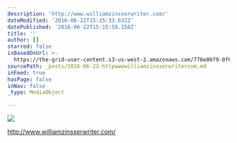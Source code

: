 ```yaml
---
description: 'http://www.williamzinsserwriter.com/'
dateModified: '2016-06-22T15:15:33.632Z'
datePublished: '2016-06-22T15:15:58.258Z'
title: ''
author: []
starred: false
isBasedOnUrl: >-
  https://the-grid-user-content.s3-us-west-2.amazonaws.com/776e86f9-0f64-4c08-834a-0d167e5822df.jpg
sourcePath: _posts/2016-06-22-httpwwwwilliamzinsserwritercom.md
inFeed: true
hasPage: false
inNav: false
_type: MediaObject

---
```

![](https://the-grid-user-content.s3-us-west-2.amazonaws.com/776e86f9-0f64-4c08-834a-0d167e5822df.jpg)

http://www.williamzinsserwriter.com/